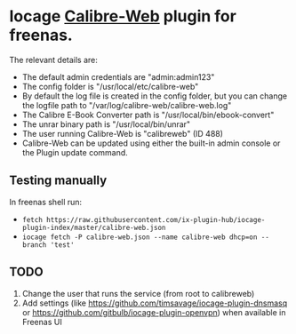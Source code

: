 # Iocage [Calibre-Web](https://github.com/janeczku/calibre-web) plugin for freenas.

The relevant details are:

- The default admin credentials are "admin:admin123"
- The config folder is "/usr/local/etc/calibre-web"
- By default the log file is created in the config folder, but you can change the logfile path to "/var/log/calibre-web/calibre-web.log"
- The Calibre E-Book Converter path is "/usr/local/bin/ebook-convert"
- The unrar binary path is "/usr/local/bin/unrar"
- The user running Calibre-Web is "calibreweb" (ID 488)
- Calibre-Web can be updated using either the built-in admin console or the Plugin update command.

## Testing manually

In freenas shell run:

* `fetch https://raw.githubusercontent.com/ix-plugin-hub/iocage-plugin-index/master/calibre-web.json`
* `iocage fetch -P calibre-web.json --name calibre-web dhcp=on --branch 'test'`

## TODO
1. Change the user that runs the service (from root to calibreweb)
2. Add settings (like https://github.com/timsavage/iocage-plugin-dnsmasq or https://github.com/gitbulb/iocage-plugin-openvpn) when available in Freenas UI
